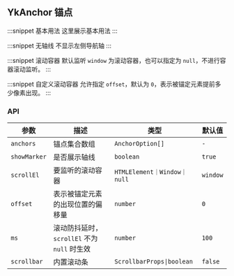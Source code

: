 ## YkAnchor 锚点

:::snippet
基本用法
这里展示基本用法
<AnchorPrimary/>
:::

:::snippet
无轴线
不显示左侧导航轴
<AnchorNobar/>
:::

:::snippet
滚动容器
默认监听 `window` 为滚动容器，也可以指定为 `null`，不进行容器滚动监听。
<AnchorScrollEl/>
:::

:::snippet
自定义滚动容器
允许指定 `offset`，默认为 `0`，表示被锚定元素提前多少像素出现。
<AnchorScrollCustomEl/>
:::

### API

| 参数         | 描述                                        | 类型                        | 默认值   |
| ------------ | ------------------------------------------- | --------------------------- | -------- |
| `anchors`    | 锚点集合数组                                | `AnchorOption[]`            | `-`      |
| `showMarker` | 是否展示轴线                                | `boolean`                   | `true`   |
| `scrollEl`   | 要监听的滚动容器                            | `HTMLElement｜Window｜null` | `window` |
| `offset`     | 表示被锚定元素的出现位置的偏移量            | `number`                    | `0`      |
| `ms`         | 滚动防抖延时，`scrollEl` 不为 `null` 时生效 | `number`                    | `100`    |
| `scrollbar`  | 内置滚动条                                  | `ScrollbarProps\|boolean`   | `false`  |
